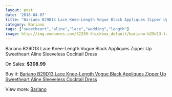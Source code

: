 ```yaml
---
layout: post
date: '2018-04-07'
title: "Bariano B29D13 Lace Knee-Length Vogue Black Appliques Zipper Up Sweetheart Aline Sleeveless Cocktail Dress"
category: Bariano
tags: ["sweetheart","aline","lace","wedding","length"]
image: http://img.eudances.com/32239-thickbox_default/bariano-b29d13-lace-knee-length-vogue-black-appliques-zipper-up-sweetheart-aline-sleeveless-cocktail-dress.jpg
---
```

Bariano B29D13 Lace Knee-Length Vogue Black Appliques Zipper Up Sweetheart Aline Sleeveless Cocktail Dress

On Sales: **$308.99**
<a href="https://www.eudances.com/en/bariano/10019-bariano-b29d13-lace-knee-length-vogue-black-appliques-zipper-up-sweetheart-aline-sleeveless-cocktail-dress.html"><amp-img layout="responsive" width="600" height="600" src="//img.eudances.com/32239-thickbox_default/bariano-b29d13-lace-knee-length-vogue-black-appliques-zipper-up-sweetheart-aline-sleeveless-cocktail-dress.jpg" alt="Bariano B29D13 Lace Knee-Length Vogue Black Appliques Zipper Up Sweetheart Aline Sleeveless Cocktail Dress 0" /></a>
<a href="https://www.eudances.com/en/bariano/10019-bariano-b29d13-lace-knee-length-vogue-black-appliques-zipper-up-sweetheart-aline-sleeveless-cocktail-dress.html"><amp-img layout="responsive" width="600" height="600" src="//img.eudances.com/32247-thickbox_default/bariano-b29d13-lace-knee-length-vogue-black-appliques-zipper-up-sweetheart-aline-sleeveless-cocktail-dress.jpg" alt="Bariano B29D13 Lace Knee-Length Vogue Black Appliques Zipper Up Sweetheart Aline Sleeveless Cocktail Dress 1" /></a>
<a href="https://www.eudances.com/en/bariano/10019-bariano-b29d13-lace-knee-length-vogue-black-appliques-zipper-up-sweetheart-aline-sleeveless-cocktail-dress.html"><amp-img layout="responsive" width="600" height="600" src="//img.eudances.com/32246-thickbox_default/bariano-b29d13-lace-knee-length-vogue-black-appliques-zipper-up-sweetheart-aline-sleeveless-cocktail-dress.jpg" alt="Bariano B29D13 Lace Knee-Length Vogue Black Appliques Zipper Up Sweetheart Aline Sleeveless Cocktail Dress 2" /></a>
<a href="https://www.eudances.com/en/bariano/10019-bariano-b29d13-lace-knee-length-vogue-black-appliques-zipper-up-sweetheart-aline-sleeveless-cocktail-dress.html"><amp-img layout="responsive" width="600" height="600" src="//img.eudances.com/32245-thickbox_default/bariano-b29d13-lace-knee-length-vogue-black-appliques-zipper-up-sweetheart-aline-sleeveless-cocktail-dress.jpg" alt="Bariano B29D13 Lace Knee-Length Vogue Black Appliques Zipper Up Sweetheart Aline Sleeveless Cocktail Dress 3" /></a>
<a href="https://www.eudances.com/en/bariano/10019-bariano-b29d13-lace-knee-length-vogue-black-appliques-zipper-up-sweetheart-aline-sleeveless-cocktail-dress.html"><amp-img layout="responsive" width="600" height="600" src="//img.eudances.com/32244-thickbox_default/bariano-b29d13-lace-knee-length-vogue-black-appliques-zipper-up-sweetheart-aline-sleeveless-cocktail-dress.jpg" alt="Bariano B29D13 Lace Knee-Length Vogue Black Appliques Zipper Up Sweetheart Aline Sleeveless Cocktail Dress 4" /></a>
<a href="https://www.eudances.com/en/bariano/10019-bariano-b29d13-lace-knee-length-vogue-black-appliques-zipper-up-sweetheart-aline-sleeveless-cocktail-dress.html"><amp-img layout="responsive" width="600" height="600" src="//img.eudances.com/32243-thickbox_default/bariano-b29d13-lace-knee-length-vogue-black-appliques-zipper-up-sweetheart-aline-sleeveless-cocktail-dress.jpg" alt="Bariano B29D13 Lace Knee-Length Vogue Black Appliques Zipper Up Sweetheart Aline Sleeveless Cocktail Dress 5" /></a>
<a href="https://www.eudances.com/en/bariano/10019-bariano-b29d13-lace-knee-length-vogue-black-appliques-zipper-up-sweetheart-aline-sleeveless-cocktail-dress.html"><amp-img layout="responsive" width="600" height="600" src="//img.eudances.com/32242-thickbox_default/bariano-b29d13-lace-knee-length-vogue-black-appliques-zipper-up-sweetheart-aline-sleeveless-cocktail-dress.jpg" alt="Bariano B29D13 Lace Knee-Length Vogue Black Appliques Zipper Up Sweetheart Aline Sleeveless Cocktail Dress 6" /></a>
<a href="https://www.eudances.com/en/bariano/10019-bariano-b29d13-lace-knee-length-vogue-black-appliques-zipper-up-sweetheart-aline-sleeveless-cocktail-dress.html"><amp-img layout="responsive" width="600" height="600" src="//img.eudances.com/32241-thickbox_default/bariano-b29d13-lace-knee-length-vogue-black-appliques-zipper-up-sweetheart-aline-sleeveless-cocktail-dress.jpg" alt="Bariano B29D13 Lace Knee-Length Vogue Black Appliques Zipper Up Sweetheart Aline Sleeveless Cocktail Dress 7" /></a>
<a href="https://www.eudances.com/en/bariano/10019-bariano-b29d13-lace-knee-length-vogue-black-appliques-zipper-up-sweetheart-aline-sleeveless-cocktail-dress.html"><amp-img layout="responsive" width="600" height="600" src="//img.eudances.com/32240-thickbox_default/bariano-b29d13-lace-knee-length-vogue-black-appliques-zipper-up-sweetheart-aline-sleeveless-cocktail-dress.jpg" alt="Bariano B29D13 Lace Knee-Length Vogue Black Appliques Zipper Up Sweetheart Aline Sleeveless Cocktail Dress 8" /></a>

Buy it: [Bariano B29D13 Lace Knee-Length Vogue Black Appliques Zipper Up Sweetheart Aline Sleeveless Cocktail Dress](https://www.eudances.com/en/bariano/10019-bariano-b29d13-lace-knee-length-vogue-black-appliques-zipper-up-sweetheart-aline-sleeveless-cocktail-dress.html "Bariano B29D13 Lace Knee-Length Vogue Black Appliques Zipper Up Sweetheart Aline Sleeveless Cocktail Dress")

View more: [Bariano](https://www.eudances.com/en/171-bariano "Bariano")
